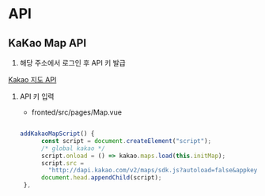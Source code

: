 # API

## KaKao Map API

1. 해당 주소에서 로그인 후 API 키 발급

[Kakao 지도 API](https://apis.map.kakao.com/)

1. API 키 입력
    - fronted/src/pages/Map.vue
    
    ```jsx
    
    addKakaoMapScript() {
          const script = document.createElement("script");
          /* global kakao */
          script.onload = () => kakao.maps.load(this.initMap);
          script.src =
            "http://dapi.kakao.com/v2/maps/sdk.js?autoload=false&appkey=[APPKEY]";
          document.head.appendChild(script);
     },
    ```